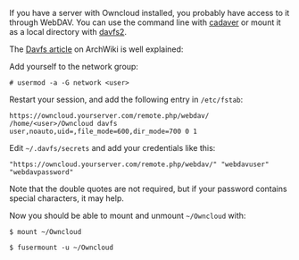 <!-- 
.. title: Mount files from a WebDAV server in a local directory
.. slug: mount-files-from-a-webdav-server-in-a-local-directory
.. date: 2014-02-07T00:00:00+02:00
.. tags: archlinux, webdav
.. link: 
.. description: 
.. type: text
-->

If you have a server with Owncloud installed, you probably have access to it
through WebDAV. You can use the command line with
[cadaver](http://www.webdav.org/cadaver/) or mount it as a local directory with
[davfs2](https://savannah.nongnu.org/projects/davfs2).

The [Davfs article](https://wiki.archlinux.org/index.php/Davfs) on ArchWiki is
well explained:

Add yourself to the network group:

```console
# usermod -a -G network <user>
```

Restart your session, and add the following entry in `/etc/fstab`:

```text
https://owncloud.yourserver.com/remote.php/webdav/ /home/<user>/Owncloud davfs user,noauto,uid=,file_mode=600,dir_mode=700 0 1
```

Edit `~/.davfs/secrets` and add your credentials like this:

```
"https://owncloud.yourserver.com/remote.php/webdav/" "webdavuser" "webdavpassword"
```

Note that the double quotes are not required, but if your password contains
special characters, it may help.

Now you should be able to mount and unmount `~/Owncloud` with:

```console
$ mount ~/Owncloud
```

```console
$ fusermount -u ~/Owncloud
```
